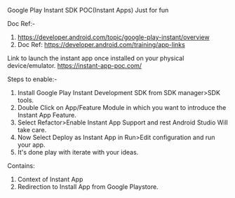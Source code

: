 Google Play Instant SDK POC(Instant Apps) Just for fun

Doc Ref:-
1. https://developer.android.com/topic/google-play-instant/overview
2. Doc Ref: https://developer.android.com/training/app-links

Link to launch the instant app once installed on your physical device/emulator.
https://instant-app-poc.com/

Steps to enable:-
1. Install Google Play Instant Development SDK from SDK manager>SDK tools.
2. Double Click on App/Feature Module in which you want to introduce the Instant App Feature.
3. Select Refactor>Enable Instant App Support and rest Android Studio Will take care.
4. Now Select Deploy as Instant App in Run>Edit configuration and run your app.
5. It's done play with iterate with your ideas.

Contains:
1. Context of Instant App
2. Redirection to Install App from Google Playstore.
